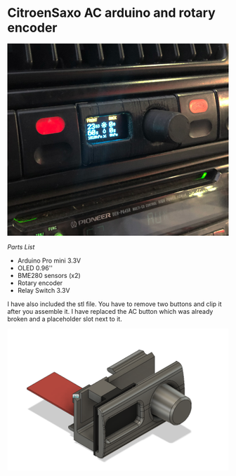 # CitroenSaxo AC arduino and rotary encoder


![Main image](/IMG_1696.jpg)

*Parts List*

* Arduino Pro mini 3.3V
* OLED 0.96''
* BME280 sensors (x2)
* Rotary encoder
* Relay Switch 3.3V

I have also included the stl file. You have to remove two buttons and clip it after you assemble it. I have replaced the AC button which was already broken and a placeholder slot next to it.

![STL file](/3D_printing/body.png)
